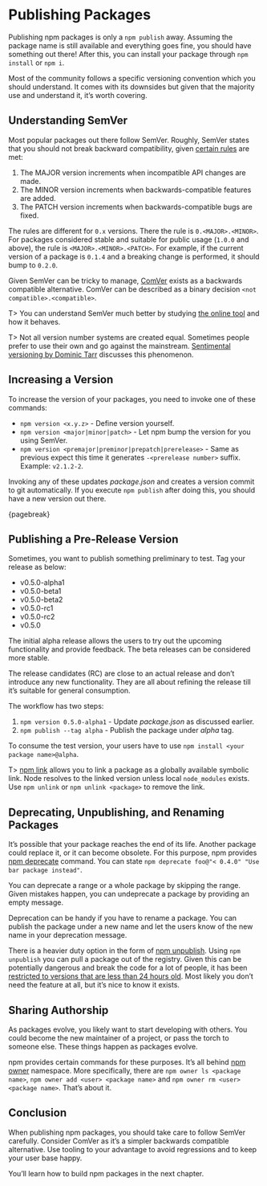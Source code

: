 # Publishing Packages

Publishing npm packages is only a `npm publish` away. Assuming the package name is still available and everything goes fine, you should have something out there! After this, you can install your package through `npm install` or `npm i`.

Most of the community follows a specific versioning convention which you should understand. It comes with its downsides but given that the majority use and understand it, it’s worth covering.

## Understanding SemVer

Most popular packages out there follow SemVer. Roughly, SemVer states that you should not break backward compatibility, given [certain rules](http://semver.org/) are met:

1. The MAJOR version increments when incompatible API changes are made.
1. The MINOR version increments when backwards-compatible features are added.
1. The PATCH version increments when backwards-compatible bugs are fixed.

The rules are different for `0.x` versions. There the rule is `0.<MAJOR>.<MINOR>`. For packages considered stable and suitable for public usage (`1.0.0` and above), the rule is `<MAJOR>.<MINOR>.<PATCH>`. For example, if the current version of a package is `0.1.4` and a breaking change is performed, it should bump to `0.2.0`.

Given SemVer can be tricky to manage, [ComVer](https://github.com/staltz/comver) exists as a backwards compatible alternative. ComVer can be described as a binary decision `<not compatible>.<compatible>`.

T> You can understand SemVer much better by studying [the online tool](http://semver.npmjs.com/) and how it behaves.

T> Not all version number systems are created equal. Sometimes people prefer to use their own and go against the mainstream. [Sentimental versioning by Dominic Tarr](http://sentimentalversioning.org/) discusses this phenomenon.

## Increasing a Version

To increase the version of your packages, you need to invoke one of these commands:

- `npm version <x.y.z>` - Define version yourself.
- `npm version <major|minor|patch>` - Let npm bump the version for you using SemVer.
- `npm version <premajor|preminor|prepatch|prerelease>` - Same as previous expect this time it generates `-<prerelease number>` suffix. Example: `v2.1.2-2`.

Invoking any of these updates _package.json_ and creates a version commit to git automatically. If you execute `npm publish` after doing this, you should have a new version out there.

{pagebreak}

## Publishing a Pre-Release Version

Sometimes, you want to publish something preliminary to test. Tag your release as below:

- v0.5.0-alpha1
- v0.5.0-beta1
- v0.5.0-beta2
- v0.5.0-rc1
- v0.5.0-rc2
- v0.5.0

The initial alpha release allows the users to try out the upcoming functionality and provide feedback. The beta releases can be considered more stable.

The release candidates (RC) are close to an actual release and don’t introduce any new functionality. They are all about refining the release till it’s suitable for general consumption.

The workflow has two steps:

1. `npm version 0.5.0-alpha1` - Update _package.json_ as discussed earlier.
1. `npm publish --tag alpha` - Publish the package under _alpha_ tag.

To consume the test version, your users have to use `npm install <your package name>@alpha`.

T> [npm link](https://docs.npmjs.com/cli/link) allows you to link a package as a globally available symbolic link. Node resolves to the linked version unless local `node_modules` exists. Use `npm unlink` or `npm unlink <package>` to remove the link.

## Deprecating, Unpublishing, and Renaming Packages

It’s possible that your package reaches the end of its life. Another package could replace it, or it can become obsolete. For this purpose, npm provides [npm deprecate](https://docs.npmjs.com/cli/deprecate) command. You can state `npm deprecate foo@"< 0.4.0" "Use bar package instead"`.

You can deprecate a range or a whole package by skipping the range. Given mistakes happen, you can undeprecate a package by providing an empty message.

Deprecation can be handy if you have to rename a package. You can publish the package under a new name and let the users know of the new name in your deprecation message.

There is a heavier duty option in the form of [npm unpublish](https://docs.npmjs.com/cli/unpublish). Using `npm unpublish` you can pull a package out of the registry. Given this can be potentially dangerous and break the code for a lot of people, it has been [restricted to versions that are less than 24 hours old](http://blog.npmjs.org/post/141905368000/changes-to-npms-unpublish-policy). Most likely you don’t need the feature at all, but it’s nice to know it exists.

## Sharing Authorship

As packages evolve, you likely want to start developing with others. You could become the new maintainer of a project, or pass the torch to someone else. These things happen as packages evolve.

npm provides certain commands for these purposes. It’s all behind [npm owner](https://docs.npmjs.com/cli/owner) namespace. More specifically, there are `npm owner ls <package name>`, `npm owner add <user> <package name>` and `npm owner rm <user> <package name>`. That’s about it.

## Conclusion

When publishing npm packages, you should take care to follow SemVer carefully. Consider ComVer as it’s a simpler backwards compatible alternative. Use tooling to your advantage to avoid regressions and to keep your user base happy.

You’ll learn how to build npm packages in the next chapter.

